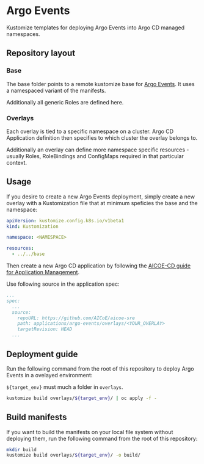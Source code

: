 # Argo Events

Kustomize templates for deploying Argo Events into Argo CD managed namespaces.

## Repository layout

### Base

The base folder points to a remote kustomize base for [Argo Events](https://github.com/argoproj/argo-events/tree/master/manifests). It uses a namespaced variant of the manifests.

Additionally all generic Roles are defined here.

### Overlays

Each overlay is tied to a specific namespace on a cluster. Argo CD Application definition then specifies to which cluster the overlay belongs to.

Additionally an overlay can define more namespace specific resources - usually Roles, RoleBindings and ConfigMaps required in that particular context.

## Usage

If you desire to create a new Argo Events deployment, simply create a new overlay with a Kustomization file that at minimum speficies the base and the namespace:

```yaml
apiVersion: kustomize.config.k8s.io/v1beta1
kind: Kustomization

namespace: <NAMESPACE>

resources:
  - ../../base
```

Then create a new Argo CD application by following the [AICOE-CD guide for Application Management](https://github.com/AICoE/aicoe-cd/blob/master/docs/application_management.md).

Use following source in the application spec:

```yaml
...
spec:
  ...
  source:
    repoURL: https://github.com/AICoE/aicoe-sre
    path: applications/argo-events/overlays/<YOUR_OVERLAY>
    targetRevision: HEAD
  ...
```

## Deployment guide

Run the following command from the root of this repository to deploy Argo Events in a ovelayed environment:

`${target_env}` must much a folder in `overlays`.

```bash
kustomize build overlays/${target_env}/ | oc apply -f -
```

## Build manifests

If you want to build the manifests on your local file system without deploying them, run the following command from the root of this repository:

```bash
mkdir build
kustomize build overlays/${target_env}/ -o build/
```
